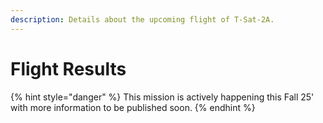 ```yaml
---
description: Details about the upcoming flight of T-Sat-2A.
---
```


# Flight Results

{% hint style="danger" %}
This mission is actively happening this Fall 25' with more information to be published soon.
{% endhint %}

